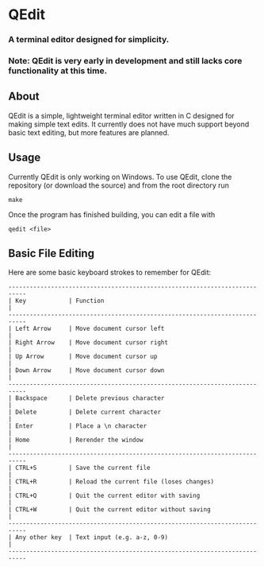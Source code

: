 # QEdit
### A terminal editor designed for simplicity.
### Note: QEdit is very early in development and still lacks core functionality at this time.

## About
QEdit is a simple, lightweight terminal editor written in C designed for making simple text edits. It currently does not have much support beyond basic text editing, but more features are planned.

## Usage
Currently QEdit is only working on Windows. To use QEdit, clone the repository (or download the source) and from the root directory run
```
make
```

Once the program has finished building, you can edit a file with
```
qedit <file>
```

## Basic File Editing
Here are some basic keyboard strokes to remember for QEdit:
```
---------------------------------------------------------------------------
| Key            | Function                                               |
---------------------------------------------------------------------------
| Left Arrow     | Move document cursor left                              |
| Right Arrow    | Move document cursor right                             |
| Up Arrow       | Move document cursor up                                |
| Down Arrow     | Move document cursor down                              |
---------------------------------------------------------------------------
| Backspace      | Delete previous character                              |
| Delete         | Delete current character                               |
| Enter          | Place a \n character                                   |
| Home           | Rerender the window                                    |
---------------------------------------------------------------------------
| CTRL+S         | Save the current file                                  |
| CTRL+R         | Reload the current file (loses changes)                |
| CTRL+Q         | Quit the current editor with saving                    |
| CTRL+W         | Quit the current editor without saving                 |
---------------------------------------------------------------------------
| Any other key  | Text input (e.g. a-z, 0-9)                             |
---------------------------------------------------------------------------
```
